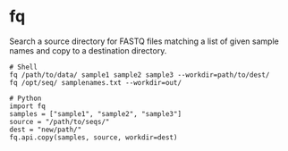# fq

Search a source directory for FASTQ files matching a list of given sample names and copy to a destination directory.


```
# Shell
fq /path/to/data/ sample1 sample2 sample3 --workdir=path/to/dest/
fq /opt/seq/ samplenames.txt --workdir=out/

# Python
import fq
samples = ["sample1", "sample2", "sample3"]
source = "/path/to/seqs/"
dest = "new/path/"
fq.api.copy(samples, source, workdir=dest)
```
